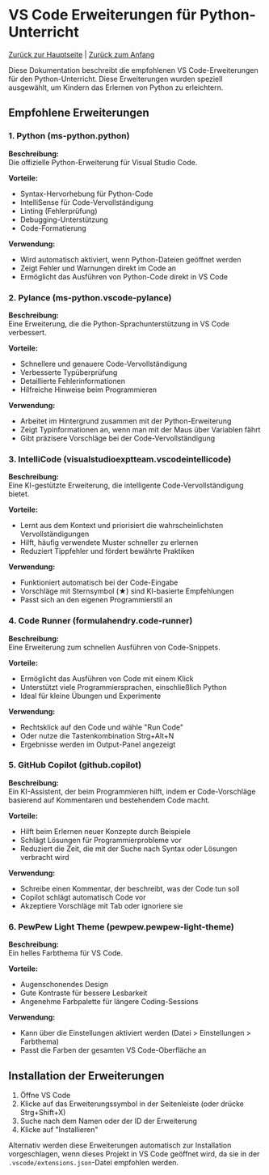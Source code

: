# VS Code Erweiterungen für Python-Unterricht

[Zurück zur Hauptseite](/README.md) | [Zurück zum Anfang](/Projekte/Kapitel_0/Anfang_Lese_Mich.md)

Diese Dokumentation beschreibt die empfohlenen VS Code-Erweiterungen für den Python-Unterricht. Diese Erweiterungen wurden speziell ausgewählt, um Kindern das Erlernen von Python zu erleichtern.

## Empfohlene Erweiterungen

### 1. Python (ms-python.python)

**Beschreibung:**  
Die offizielle Python-Erweiterung für Visual Studio Code.

**Vorteile:**
- Syntax-Hervorhebung für Python-Code
- IntelliSense für Code-Vervollständigung
- Linting (Fehlerprüfung)
- Debugging-Unterstützung
- Code-Formatierung

**Verwendung:**
- Wird automatisch aktiviert, wenn Python-Dateien geöffnet werden
- Zeigt Fehler und Warnungen direkt im Code an
- Ermöglicht das Ausführen von Python-Code direkt in VS Code

### 2. Pylance (ms-python.vscode-pylance)

**Beschreibung:**  
Eine Erweiterung, die die Python-Sprachunterstützung in VS Code verbessert.

**Vorteile:**
- Schnellere und genauere Code-Vervollständigung
- Verbesserte Typüberprüfung
- Detaillierte Fehlerinformationen
- Hilfreiche Hinweise beim Programmieren

**Verwendung:**
- Arbeitet im Hintergrund zusammen mit der Python-Erweiterung
- Zeigt Typinformationen an, wenn man mit der Maus über Variablen fährt
- Gibt präzisere Vorschläge bei der Code-Vervollständigung

### 3. IntelliCode (visualstudioexptteam.vscodeintellicode)

**Beschreibung:**  
Eine KI-gestützte Erweiterung, die intelligente Code-Vervollständigung bietet.

**Vorteile:**
- Lernt aus dem Kontext und priorisiert die wahrscheinlichsten Vervollständigungen
- Hilft, häufig verwendete Muster schneller zu erlernen
- Reduziert Tippfehler und fördert bewährte Praktiken

**Verwendung:**
- Funktioniert automatisch bei der Code-Eingabe
- Vorschläge mit Sternsymbol (★) sind KI-basierte Empfehlungen
- Passt sich an den eigenen Programmierstil an

### 4. Code Runner (formulahendry.code-runner)

**Beschreibung:**  
Eine Erweiterung zum schnellen Ausführen von Code-Snippets.

**Vorteile:**
- Ermöglicht das Ausführen von Code mit einem Klick
- Unterstützt viele Programmiersprachen, einschließlich Python
- Ideal für kleine Übungen und Experimente

**Verwendung:**
- Rechtsklick auf den Code und wähle "Run Code"
- Oder nutze die Tastenkombination Strg+Alt+N
- Ergebnisse werden im Output-Panel angezeigt

### 5. GitHub Copilot (github.copilot)

**Beschreibung:**  
Ein KI-Assistent, der beim Programmieren hilft, indem er Code-Vorschläge basierend auf Kommentaren und bestehendem Code macht.

**Vorteile:**
- Hilft beim Erlernen neuer Konzepte durch Beispiele
- Schlägt Lösungen für Programmierprobleme vor
- Reduziert die Zeit, die mit der Suche nach Syntax oder Lösungen verbracht wird

**Verwendung:**
- Schreibe einen Kommentar, der beschreibt, was der Code tun soll
- Copilot schlägt automatisch Code vor
- Akzeptiere Vorschläge mit Tab oder ignoriere sie

### 6. PewPew Light Theme (pewpew.pewpew-light-theme)

**Beschreibung:**  
Ein helles Farbthema für VS Code.

**Vorteile:**
- Augenschonendes Design
- Gute Kontraste für bessere Lesbarkeit
- Angenehme Farbpalette für längere Coding-Sessions

**Verwendung:**
- Kann über die Einstellungen aktiviert werden (Datei > Einstellungen > Farbthema)
- Passt die Farben der gesamten VS Code-Oberfläche an

## Installation der Erweiterungen

1. Öffne VS Code
2. Klicke auf das Erweiterungssymbol in der Seitenleiste (oder drücke Strg+Shift+X)
3. Suche nach dem Namen oder der ID der Erweiterung
4. Klicke auf "Installieren"

Alternativ werden diese Erweiterungen automatisch zur Installation vorgeschlagen, wenn dieses Projekt in VS Code geöffnet wird, da sie in der `.vscode/extensions.json`-Datei empfohlen werden.
